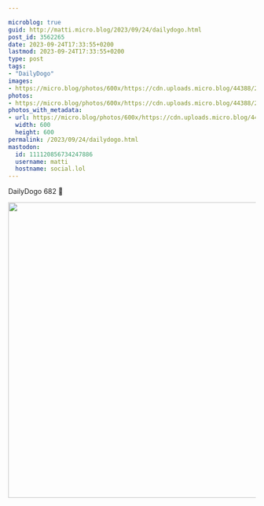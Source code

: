 ```yaml
---

microblog: true
guid: http://matti.micro.blog/2023/09/24/dailydogo.html
post_id: 3562265
date: 2023-09-24T17:33:55+0200
lastmod: 2023-09-24T17:33:55+0200
type: post
tags:
- "DailyDogo"
images:
- https://micro.blog/photos/600x/https://cdn.uploads.micro.blog/44388/2023/4997602b5a0c45099c6f753c0cfd3649.jpg
photos:
- https://micro.blog/photos/600x/https://cdn.uploads.micro.blog/44388/2023/4997602b5a0c45099c6f753c0cfd3649.jpg
photos_with_metadata:
- url: https://micro.blog/photos/600x/https://cdn.uploads.micro.blog/44388/2023/4997602b5a0c45099c6f753c0cfd3649.jpg
  width: 600
  height: 600
permalink: /2023/09/24/dailydogo.html
mastodon:
  id: 111120856734247886
  username: matti
  hostname: social.lol
---
```

DailyDogo 682 🐶

<img src="/media/uploads/2023/4997602b5a0c45099c6f753c0cfd3649.jpg" width="600" height="600" alt="" />
